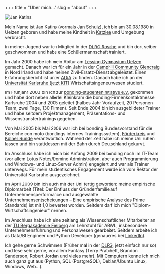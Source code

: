 +++
title = "Über mich..."
slug = "about"
+++


![Jan Katins](/images/jan.jpg#floatright)

Mein Name ist Jan Katins (vormals Jan Schulz), ich bin am 30.08.1980 in
Uelzen geboren und habe meine Kindheit in
[Katzien](https://www.katzien.de/katzien/) und Umgebung verbracht.

In meiner Jugend war ich Mitglied in der [DLRG
Rosche](https://rosche.dlrg.de/) und bin dort selber geschwommen und
habe eine Schülermannschaft trainiert.

Im Jahr 2000 habe ich mein Abitur am [Lessing Gymnasium
Uelzen](https://www.leg-uelzen.de) gemacht. Danach war ich für ein Jahr in der [Camphill Community
Glencraig](https://www.glencraig.org.uk/) in Nord Irland und habe meinen
Zivil-Ersatz-Dienst abgeleistet. Einen Erfahrungsbericht ist unter
[ADiA](https://www.katzien.de/adia/) zu finden. Danach habe ich an
der [Universität Karlsruhe (jetzt KIT)](https://www.uni-karlsruhe.de)
Wirtschaftsingeneurwesen studiert.

Im Frühjahr 2003 bin ich zur [bonding-studenteninitiative
e.V.](https://www.bonding.de) gekommen und habe dort neben allerlei
Kleinkram die bonding-Firmenkontaktmesse Karlsruhe 2004 und 2005
geleitet (halbes Jahr Vorlaufzeit, 20 Personen Team, zwei Tage, 130
Firmen). Seit Ende 2004 bin ich ausgebildeter Trainer und habe seitdem
Projektmanagement, Präsentations- und Wissenstransfertrainings gegeben.

Von Mai 2005 bis Mai 2006 war ich bei bonding Bundesvorstand für die
Bereiche con moto (bondings internes
Trainingssystem),
[Förderkreis](https://bonding.de/foerderkreis/)
und [Kölner Runde](https://bonding.de/ueberuns/partner/studenteninitiativen/)
verantwortlich. Während der Zeit habe ich meine Uni ruhen lassen und
bin stattdessen mit der Bahn durch Deutschland gekurvt.

Im Anschluss habe ich mich bis Anfang 2009 bei bonding noch im IT-Team
(vor allem Lotus Notes/Domino Administration, aber auch Programmierung
und Windows- und Linux-Server Admin) engagiert und war als Trainer
unterwegs. Für mein studentisches
Engagement wurde ich vom Rektor der Universität Karlsruhe
ausgezeichnet.

Im April 2009 bin ich auch mit der Uni fertig geworden: meine empirische
Diplomarbeit (Titel: Der Einfluss der Gründerfamilie auf
Unternehmensperformance und ausgewählte Unternehmensentscheidungen –
Eine empirische Analyse des Prime Standards) ist mit 1,0 bewertet
worden. Seitdem darf ich mich "Diplom-Wirtschaftsingenieur" nennen.

Im Anschluss habe ich eine zeitlang als Wissenschaftlicher Mitarbeiter
an der [TU Bergakademie Freiberg](https://www.tu-freiberg.de/) am Lehrstuhl für
ABWL, insbesondere Unternehmensführung und Personalwesen gearbeitet.
Seitdem arbeite ich as Data/BI Engineer und Python Developer (genaueres bei
[LinkedIn](https://www.linkedin.com/in/jankatins/)).

Ich gehe gerne Schwimmen (Früher mal in der [DLRG](https://www.dlrg.de),
jetzt einfach nur so) und lese sehr gerne, vor allem Fantasy
(Terry Pratchett, Brandon Sanderson, Robert Jordan und vieles mehr).
Mit Computern kenne ich mich auch ganz gut aus
(Python, SQL (PostgreSQL), Debian/Ubuntu Linux,
Windows, Web…).
